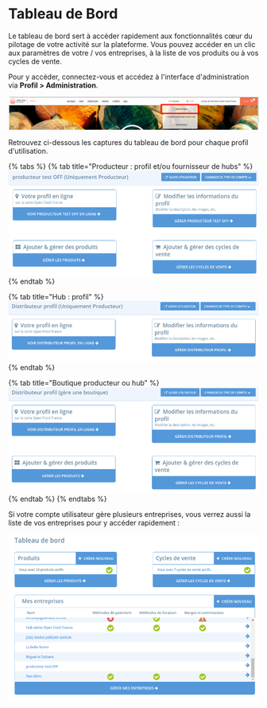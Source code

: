 # Tableau de Bord

Le tableau de bord sert à accéder rapidement aux fonctionnalités cœur du pilotage de votre activité sur la plateforme. Vous pouvez accéder en un clic aux paramètres de votre / vos entreprises, à la liste de vos produits ou à vos cycles de vente.&#x20;

Pour y accéder, connectez-vous et accédez à l'interface d'administration via **Profil > Administration**.&#x20;

![](<../.gitbook/assets/image (60) (1).png>)

Retrouvez ci-dessous les captures du tableau de bord pour chaque profil d'utilisation.

{% tabs %}
{% tab title="Producteur : profil et/ou fournisseur de hubs" %}
![](<../.gitbook/assets/image (39) (1).png>)
{% endtab %}

{% tab title="Hub : profil" %}
![](<../.gitbook/assets/image (50).png>)
{% endtab %}

{% tab title="Boutique producteur ou hub" %}
![](<../.gitbook/assets/image (44) (1).png>)
{% endtab %}
{% endtabs %}

Si votre compte utilisateur gère plusieurs entreprises, vous verrez aussi la liste de vos entreprises pour y accéder rapidement :&#x20;

![](<../.gitbook/assets/image (59) (1).png>)
